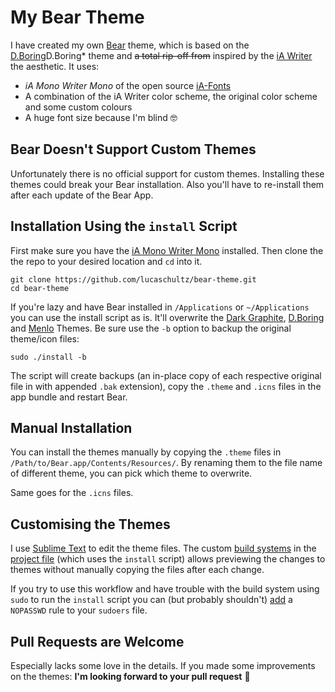 # My Bear Theme

I have created my own [Bear](https://bear.app/) theme, which is based on the  [D.Boring](bear://x-callback-url/change-theme?theme=D.Boring)‌D.Boring* theme and ~~a total rip-off from~~ inspired by the [iA Writer](https://ia.net/writer) the aesthetic. It uses:

- *iA Mono Writer Mono* of the open source [iA-Fonts](https://github.com/iaolo/iA-Fonts)
- A combination of the iA Writer color scheme, the original color scheme and some custom colours
- A huge font size because I'm blind 🤓

## Bear Doesn't Support Custom Themes

Unfortunately there is no official support for custom themes. Installing these themes could break your Bear installation. Also you'll have to re-install them after each update of the Bear App.

## Installation Using the `install` Script

First make sure you have the [iA Mono Writer Mono](https://github.com/iaolo/iA-Fonts/tree/master/iA%20Writer%20Mono/Static) installed. Then clone the the repo to your desired location and `cd` into it.

```
git clone https://github.com/lucaschultz/bear-theme.git
cd bear-theme
```

If you're lazy and have Bear installed in `/Applications` or `~/Applications` you can use the install script as is. It'll overwrite the [Dark Graphite](bear://x-callback-url/change-theme?theme=Dark%20Graphite), [D.Boring](bear://x-callback-url/change-theme?theme=D.Boring) and [Menlo](bear://x-callback-url/change-font?font=Menlo) Themes. Be sure use the `-b` option to backup the original theme/icon files:

```
sudo ./install -b
```

The script will create backups (an in-place copy of each respective original file in with appended `.bak` extension), copy the `.theme` and `.icns` files in the app bundle and restart Bear.

## Manual Installation
You can install the themes manually by copying the `.theme` files in `/Path/to/Bear.app/Contents/Resources/`. By renaming them to the file name of different theme, you can pick which theme to overwrite.

Same goes for the `.icns` files.

## Customising the Themes

I use [Sublime Text](https://www.sublimetext.com) to edit the theme files. The custom [build systems](https://www.sublimetext.com/docs/3/build_systems.html) in the [project file](https://github.com/lucaschultz/bear-theme/blob/main/bear-theme.sublime-project) (which uses the `install` script) allows previewing the changes to themes without manually copying the files after each change.

If you try to use this workflow and have trouble with the build system using `sudo` to run the `install` script you can (but probably shouldn't) [add](https://apple.stackexchange.com/a/388987) a `NOPASSWD` rule to your `sudoers` file.

## Pull Requests are Welcome

Especially lacks some love in the details. If you made some improvements on the themes: **I'm looking forward to your pull request** 🙂
